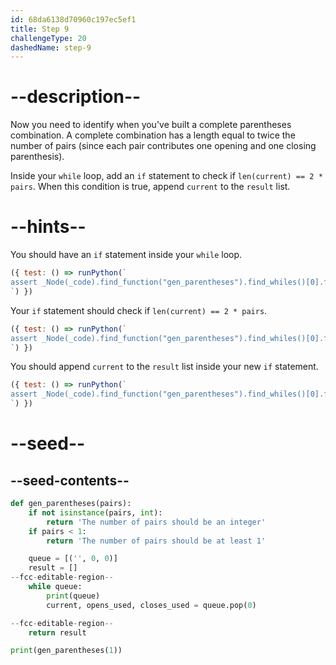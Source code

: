 ```yaml
---
id: 68da6138d70960c197ec5ef1
title: Step 9
challengeType: 20
dashedName: step-9
---
```


# --description--

Now you need to identify when you've built a complete parentheses combination. A complete combination has a length equal to twice the number of pairs (since each pair contributes one opening and one closing parenthesis).

Inside your `while` loop, add an `if` statement to check if `len(current) == 2 * pairs`. When this condition is true, append `current` to the `result` list.

# --hints--

You should have an `if` statement inside your `while` loop.

```js
({ test: () => runPython(`
assert _Node(_code).find_function("gen_parentheses").find_whiles()[0].find_bodies()[0].find_ifs()[0]
`) })
```

Your `if` statement should check if `len(current) == 2 * pairs`.

```js
({ test: () => runPython(`
assert _Node(_code).find_function("gen_parentheses").find_whiles()[0].find_bodies()[0].find_ifs()[0].find_conditions()[0].is_equivalent("len(current) == 2 * pairs")
`) })
```

You should append `current` to the `result` list inside your new `if` statement.

```js
({ test: () => runPython(`
assert _Node(_code).find_function("gen_parentheses").find_whiles()[0].find_bodies()[0].find_ifs()[0].find_bodies()[0].has_call("result.append(current)")
`) })
```

# --seed--

## --seed-contents--

```py
def gen_parentheses(pairs):
    if not isinstance(pairs, int):
        return 'The number of pairs should be an integer'
    if pairs < 1:
        return 'The number of pairs should be at least 1'

    queue = [('', 0, 0)]
    result = []
--fcc-editable-region--
    while queue:
        print(queue)
        current, opens_used, closes_used = queue.pop(0)

--fcc-editable-region--    
    return result

print(gen_parentheses(1))
```

